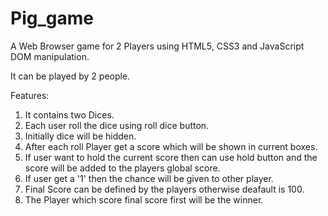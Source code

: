 # Pig_game
A Web Browser game for 2 Players using HTML5, CSS3 and JavaScript DOM manipulation.

It can be played by 2 people.

Features:
1. It contains two Dices.
2. Each user roll the dice using roll dice button.
3. Initially dice will be hidden.
4. After each roll Player get a score which will be shown in current boxes.
5. If user want to hold the current score then can use hold button and the score will be added to the players global score.
6. If user get a '1' then the chance will be given to other player.
7. Final Score can be defined by the players otherwise deafault is 100.
8. The Player which score final score first will be the winner.

